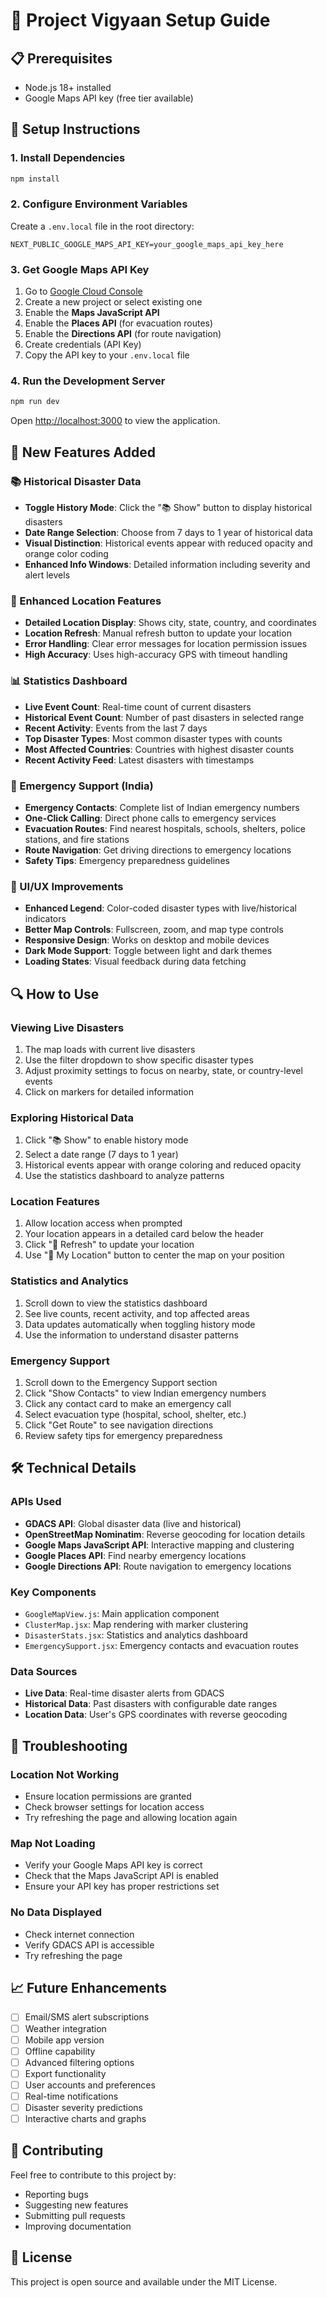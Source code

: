 # 🚀 Project Vigyaan Setup Guide

## 📋 Prerequisites

- Node.js 18+ installed
- Google Maps API key (free tier available)

## 🔧 Setup Instructions

### 1. Install Dependencies
```bash
npm install
```

### 2. Configure Environment Variables
Create a `.env.local` file in the root directory:
```env
NEXT_PUBLIC_GOOGLE_MAPS_API_KEY=your_google_maps_api_key_here
```

### 3. Get Google Maps API Key
1. Go to [Google Cloud Console](https://console.cloud.google.com/)
2. Create a new project or select existing one
3. Enable the **Maps JavaScript API**
4. Enable the **Places API** (for evacuation routes)
5. Enable the **Directions API** (for route navigation)
6. Create credentials (API Key)
7. Copy the API key to your `.env.local` file

### 4. Run the Development Server
```bash
npm run dev
```

Open [http://localhost:3000](http://localhost:3000) to view the application.

## 🌟 New Features Added

### 📚 Historical Disaster Data
- **Toggle History Mode**: Click the "📚 Show" button to display historical disasters
- **Date Range Selection**: Choose from 7 days to 1 year of historical data
- **Visual Distinction**: Historical events appear with reduced opacity and orange color coding
- **Enhanced Info Windows**: Detailed information including severity and alert levels

### 📍 Enhanced Location Features
- **Detailed Location Display**: Shows city, state, country, and coordinates
- **Location Refresh**: Manual refresh button to update your location
- **Error Handling**: Clear error messages for location permission issues
- **High Accuracy**: Uses high-accuracy GPS with timeout handling

### 📊 Statistics Dashboard
- **Live Event Count**: Real-time count of current disasters
- **Historical Event Count**: Number of past disasters in selected range
- **Recent Activity**: Events from the last 7 days
- **Top Disaster Types**: Most common disaster types with counts
- **Most Affected Countries**: Countries with highest disaster counts
- **Recent Activity Feed**: Latest disasters with timestamps

### 🚨 Emergency Support (India)
- **Emergency Contacts**: Complete list of Indian emergency numbers
- **One-Click Calling**: Direct phone calls to emergency services
- **Evacuation Routes**: Find nearest hospitals, schools, shelters, police stations, and fire stations
- **Route Navigation**: Get driving directions to emergency locations
- **Safety Tips**: Emergency preparedness guidelines

### 🎨 UI/UX Improvements
- **Enhanced Legend**: Color-coded disaster types with live/historical indicators
- **Better Map Controls**: Fullscreen, zoom, and map type controls
- **Responsive Design**: Works on desktop and mobile devices
- **Dark Mode Support**: Toggle between light and dark themes
- **Loading States**: Visual feedback during data fetching

## 🔍 How to Use

### Viewing Live Disasters
1. The map loads with current live disasters
2. Use the filter dropdown to show specific disaster types
3. Adjust proximity settings to focus on nearby, state, or country-level events
4. Click on markers for detailed information

### Exploring Historical Data
1. Click "📚 Show" to enable history mode
2. Select a date range (7 days to 1 year)
3. Historical events appear with orange coloring and reduced opacity
4. Use the statistics dashboard to analyze patterns

### Location Features
1. Allow location access when prompted
2. Your location appears in a detailed card below the header
3. Click "🔄 Refresh" to update your location
4. Use "📍 My Location" button to center the map on your position

### Statistics and Analytics
1. Scroll down to view the statistics dashboard
2. See live counts, recent activity, and top affected areas
3. Data updates automatically when toggling history mode
4. Use the information to understand disaster patterns

### Emergency Support
1. Scroll down to the Emergency Support section
2. Click "Show Contacts" to view Indian emergency numbers
3. Click any contact card to make an emergency call
4. Select evacuation type (hospital, school, shelter, etc.)
5. Click "Get Route" to see navigation directions
6. Review safety tips for emergency preparedness

## 🛠️ Technical Details

### APIs Used
- **GDACS API**: Global disaster data (live and historical)
- **OpenStreetMap Nominatim**: Reverse geocoding for location details
- **Google Maps JavaScript API**: Interactive mapping and clustering
- **Google Places API**: Find nearby emergency locations
- **Google Directions API**: Route navigation to emergency locations

### Key Components
- `GoogleMapView.js`: Main application component
- `ClusterMap.jsx`: Map rendering with marker clustering
- `DisasterStats.jsx`: Statistics and analytics dashboard
- `EmergencySupport.jsx`: Emergency contacts and evacuation routes

### Data Sources
- **Live Data**: Real-time disaster alerts from GDACS
- **Historical Data**: Past disasters with configurable date ranges
- **Location Data**: User's GPS coordinates with reverse geocoding

## 🚨 Troubleshooting

### Location Not Working
- Ensure location permissions are granted
- Check browser settings for location access
- Try refreshing the page and allowing location again

### Map Not Loading
- Verify your Google Maps API key is correct
- Check that the Maps JavaScript API is enabled
- Ensure your API key has proper restrictions set

### No Data Displayed
- Check internet connection
- Verify GDACS API is accessible
- Try refreshing the page

## 📈 Future Enhancements

- [ ] Email/SMS alert subscriptions
- [ ] Weather integration
- [ ] Mobile app version
- [ ] Offline capability
- [ ] Advanced filtering options
- [ ] Export functionality
- [ ] User accounts and preferences
- [ ] Real-time notifications
- [ ] Disaster severity predictions
- [ ] Interactive charts and graphs

## 🤝 Contributing

Feel free to contribute to this project by:
- Reporting bugs
- Suggesting new features
- Submitting pull requests
- Improving documentation

## 📄 License

This project is open source and available under the MIT License. 